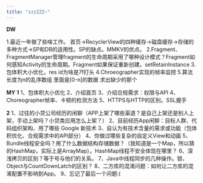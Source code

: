 ```yaml
---
title: "zzzZZZ~"
---
```


**DW**

1.最近一年做了些啥工作。
首页->RecyclerView的四种缓存->磁盘缓存->存储的多种方式->SP和DB的适用性。SP的缺点。MMKV的优点。
2.Fragment、FragmentManager管理fragment的生命周期采用了哪种设计模式？Fragment如何感知Activity的生命周期。Fragment如果保证重新创建。setRetainInstance
3.包体积大小优化，res id为啥是7f打头
4.Chroeographer实现的帧率监控
5.算法 长度为n的乱序数组 里面是[0-n]的数据 求出缺少的那个

**MY**
**1**
1、包体积大小优化
2、介绍首页
3、介绍合规需求：权限与API
4、Choreographer帧率、卡顿的检测方法
5、HTTPS与HTTP的区别。SSL握手

**2**
1、过往的小贷公司经历的闲聊（APP上架了哪些渠道？是自己上架还是别人上架，手动上架吗？小贷类应用怎么上架？）
2、目前经历App闲聊：目标人群、代码组织架构、用了哪些 Google 新技术
3、自认为有技术含量的需求或功能（包体积优化、合规需求中的API部分）
4、你做过哪些复杂的自定义View和动画
5、Bundle线程安全吗？用了什么数据结构存储数据？（我知道是一个Map，所以猜的HashMap，实际上是ArrayMap）。HashMap线程不安全体现在哪里？
6、深浅拷贝的区别？等于号与他们的关系。
7、Java中线程同步的几种操作。锁、Object与CountDownLatch的区别？
8、二方库的混淆问题：如何让二方库的混淆配置不影响到App。
9、忘记了最后一个问题:(